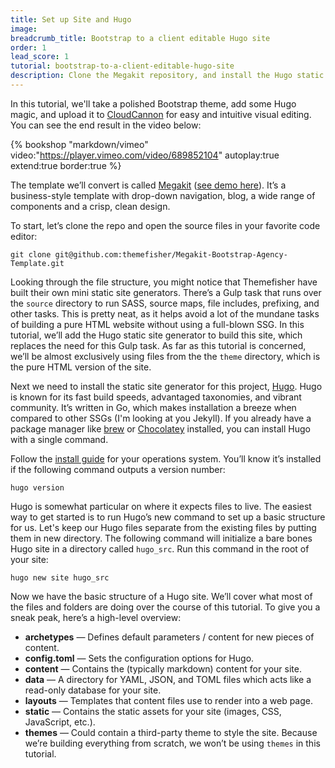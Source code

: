 ```yaml
---
title: Set up Site and Hugo
image: 
breadcrumb_title: Bootstrap to a client editable Hugo site
order: 1
lead_score: 1
tutorial: bootstrap-to-a-client-editable-hugo-site
description: Clone the Megakit repository, and install the Hugo static site generator.
---
```

In this tutorial, we'll take a polished Bootstrap theme, add some Hugo magic, and upload it to [CloudCannon](https://cloudcannon.com) for easy and intuitive visual editing. You can see the end result in the video below:

{% bookshop "markdown/vimeo" video:"https://player.vimeo.com/video/689852104" autoplay:true extend:true border:true %}

The template we’ll convert is called [Megakit](https://github.com/themefisher/Megakit-Bootstrap-Agency-Template) ([see demo here](https://demo.themefisher.com/megakit/)). It’s a business-style template with drop-down navigation, blog, a wide range of components and a crisp, clean design.

To start, let’s clone the repo and open the source files in your favorite code editor:

```shell
git clone git@github.com:themefisher/Megakit-Bootstrap-Agency-Template.git
```

Looking through the file structure, you might notice that Themefisher have built their own mini static site generators. There’s a Gulp task that runs over the `source` directory to run SASS, source maps, file includes, prefixing, and other tasks. This is pretty neat, as it helps avoid a lot of the mundane tasks of building a pure HTML website without using a full-blown SSG. In this tutorial, we’ll add the Hugo static site generator to build this site, which replaces the need for this Gulp task. As far as this tutorial is concerned, we’ll be almost exclusively using files from the the `theme` directory, which is the pure HTML version of the site.

Next we need to install the static site generator for this project, [Hugo](https://gohugo.io/). Hugo is known for its fast build speeds, advantaged taxonomies, and vibrant community. It’s written in Go, which makes installation a breeze when compared to other SSGs (I'm looking at you Jekyll). If you already have a package manager like [brew](https://brew.sh/) or [Chocolatey](https://chocolatey.org/) installed, you can install Hugo with a single command.

Follow the [install guide](https://gohugo.io/getting-started/installing/) for your operations system. You’ll know it’s installed if the following command outputs a version number:

```shell
hugo version
```

Hugo is somewhat particular on where it expects files to live. The easiest way to get started is to run Hugo’s new command to set up a basic structure for us. Let's keep our Hugo files separate from the existing files by putting them in new directory. The following command will initialize a bare bones Hugo site in a directory called `hugo_src`. Run this command in the root of your site:

```shell
hugo new site hugo_src
```

Now we have the basic structure of a Hugo site. We’ll cover what most of the files and folders are doing over the course of this tutorial. To give you a sneak peak, here’s a high-level overview:

* **archetypes** — Defines default parameters / content for new pieces of content.
* **config.toml** — Sets the configuration options for Hugo.
* **content** — Contains the (typically markdown) content for your site.
* **data** — A directory for YAML, JSON, and TOML files which acts like a read-only database for your site.
* **layouts** — Templates that content files use to render into a web page.
* **static** — Contains the static assets for your site (images, CSS, JavaScript, etc.).
* **themes** — Could contain a third-party theme to style the site. Because we’re building everything from scratch, we won’t be using `themes` in this tutorial.
